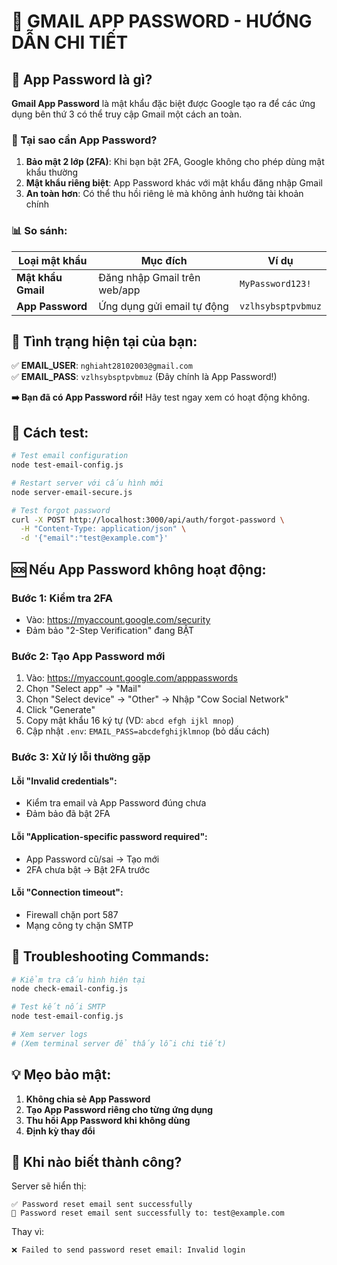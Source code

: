 # 🔐 GMAIL APP PASSWORD - HƯỚNG DẪN CHI TIẾT

## 📖 App Password là gì?

**Gmail App Password** là mật khẩu đặc biệt được Google tạo ra để các ứng dụng bên thứ 3 có thể truy cập Gmail một cách an toàn.

### 🔑 Tại sao cần App Password?

1. **Bảo mật 2 lớp (2FA)**: Khi bạn bật 2FA, Google không cho phép dùng mật khẩu thường
2. **Mật khẩu riêng biệt**: App Password khác với mật khẩu đăng nhập Gmail
3. **An toàn hơn**: Có thể thu hồi riêng lẻ mà không ảnh hưởng tài khoản chính

### 📊 So sánh:

| Loại mật khẩu | Mục đích | Ví dụ |
|---------------|----------|-------|
| **Mật khẩu Gmail** | Đăng nhập Gmail trên web/app | `MyPassword123!` |
| **App Password** | Ứng dụng gửi email tự động | `vzlhsybsptpvbmuz` |

## 🎯 Tình trạng hiện tại của bạn:

✅ **EMAIL_USER**: `nghiaht28102003@gmail.com`  
✅ **EMAIL_PASS**: `vzlhsybsptpvbmuz` (Đây chính là App Password!)

**➡️ Bạn đã có App Password rồi!** Hãy test ngay xem có hoạt động không.

## 🧪 Cách test:

```bash
# Test email configuration
node test-email-config.js

# Restart server với cấu hình mới
node server-email-secure.js

# Test forgot password
curl -X POST http://localhost:3000/api/auth/forgot-password \
  -H "Content-Type: application/json" \
  -d '{"email":"test@example.com"}'
```

## 🆘 Nếu App Password không hoạt động:

### Bước 1: Kiểm tra 2FA
- Vào: https://myaccount.google.com/security
- Đảm bảo "2-Step Verification" đang BẬT

### Bước 2: Tạo App Password mới
1. Vào: https://myaccount.google.com/apppasswords
2. Chọn "Select app" → "Mail"
3. Chọn "Select device" → "Other" → Nhập "Cow Social Network"
4. Click "Generate"
5. Copy mật khẩu 16 ký tự (VD: `abcd efgh ijkl mnop`)
6. Cập nhật `.env`: `EMAIL_PASS=abcdefghijklmnop` (bỏ dấu cách)

### Bước 3: Xử lý lỗi thường gặp

#### Lỗi "Invalid credentials":
- Kiểm tra email và App Password đúng chưa
- Đảm bảo đã bật 2FA

#### Lỗi "Application-specific password required":
- App Password cũ/sai → Tạo mới
- 2FA chưa bật → Bật 2FA trước

#### Lỗi "Connection timeout":
- Firewall chặn port 587
- Mạng công ty chặn SMTP

## 🔧 Troubleshooting Commands:

```bash
# Kiểm tra cấu hình hiện tại
node check-email-config.js

# Test kết nối SMTP
node test-email-config.js

# Xem server logs
# (Xem terminal server để thấy lỗi chi tiết)
```

## 💡 Mẹo bảo mật:

1. **Không chia sẻ App Password**
2. **Tạo App Password riêng cho từng ứng dụng**
3. **Thu hồi App Password khi không dùng**
4. **Định kỳ thay đổi**

## 🎉 Khi nào biết thành công?

Server sẽ hiển thị:
```
✅ Password reset email sent successfully
📧 Password reset email sent successfully to: test@example.com
```

Thay vì:
```
❌ Failed to send password reset email: Invalid login
```

